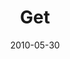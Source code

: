 ---
layout: message
category: message
series: "Lavish"
title: "Get"
date: 2010-05-30
message_id: 622
---